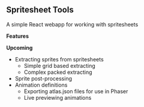 ## Spritesheet Tools

A simple React webapp for working with spritesheets

**Features**

**Upcoming**

* Extracting sprites from spritesheets
  * Simple grid based extracting
  * Complex packed extracting
* Sprite post-processing
* Animation definitions
  * Exporting atlas.json files for use in Phaser
  * Live previewing animations